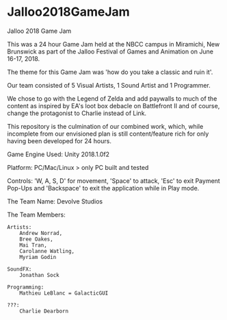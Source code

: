 # Jalloo2018GameJam
Jalloo 2018 Game Jam

This was a 24 hour Game Jam held at the NBCC campus in Miramichi, New Brunswick as part of the Jalloo Festival of Games and Animation on June 16-17, 2018.

The theme for this Game Jam was 'how do you take a classic and ruin it'.

Our team consisted of 5 Visual Artists, 1 Sound Artist and 1 Programmer.

We chose to go with the Legend of Zelda and add paywalls to much of the content as inspired by EA's loot box debacle on Battlefront II and of course, change the protagonist to Charlie instead of Link.

This repository is the culmination of our combined work, which, while incomplete from our envisioned plan is still content/feature rich for only having been developed for 24 hours.

Game Engine Used: Unity 2018.1.0f2

Platform: PC/Mac/Linux > only PC built and tested

Controls: 'W, A, S, D' for movement, 'Space' to attack, 'Esc' to exit Payment Pop-Ups and 'Backspace' to exit the application while in Play mode.

The Team Name: Devolve Studios

The Team Members:

    Artists:
        Andrew Norrad,
        Bree Oakes,
        Mai Tran,
        Carolanne Watling,
        Myriam Godin
        
    SoundFX:
        Jonathan Sock
        
    Programming:
        Mathieu LeBlanc = GalacticGUI
        
    ???:
        Charlie Dearborn
